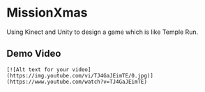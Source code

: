 # MissionXmas
Using Kinect and Unity to design a game which is like Temple Run.


## Demo Video
```
[![Alt text for your video](https://img.youtube.com/vi/TJ4GaJEimTE/0.jpg)](https://www.youtube.com/watch?v=TJ4GaJEimTE)

```